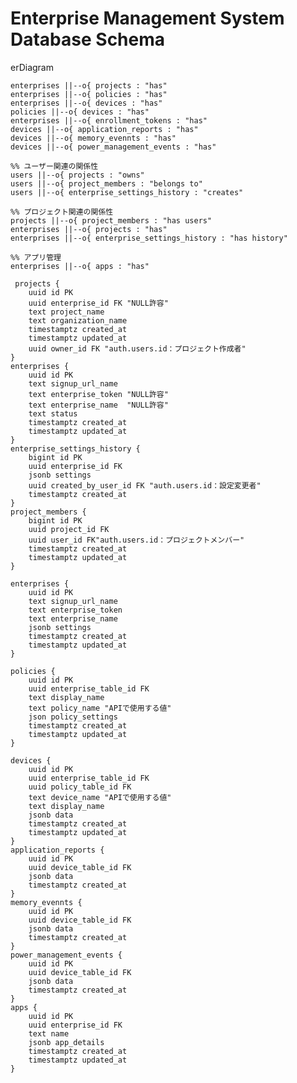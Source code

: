 # Enterprise Management System Database Schema

erDiagram

    enterprises ||--o{ projects : "has"
    enterprises ||--o{ policies : "has"
    enterprises ||--o{ devices : "has"
    policies ||--o{ devices : "has"
    enterprises ||--o{ enrollment_tokens : "has"
    devices ||--o{ application_reports : "has"
    devices ||--o{ memory_evennts : "has"
    devices ||--o{ power_management_events : "has"

    %% ユーザー関連の関係性
    users ||--o{ projects : "owns"
    users ||--o{ project_members : "belongs to"
    users ||--o{ enterprise_settings_history : "creates"

    %% プロジェクト関連の関係性
    projects ||--o{ project_members : "has users"
    enterprises ||--o{ projects : "has"
    enterprises ||--o{ enterprise_settings_history : "has history"

    %% アプリ管理
    enterprises ||--o{ apps : "has"

     projects {
        uuid id PK
        uuid enterprise_id FK "NULL許容"
        text project_name
        text organization_name
        timestamptz created_at
        timestamptz updated_at
        uuid owner_id FK "auth.users.id：プロジェクト作成者"
    }
    enterprises {
        uuid id PK
        text signup_url_name
        text enterprise_token "NULL許容"
        text enterprise_name  "NULL許容"
        text status
        timestamptz created_at
        timestamptz updated_at
    }
    enterprise_settings_history {
        bigint id PK
        uuid enterprise_id FK
        jsonb settings
        uuid created_by_user_id FK "auth.users.id：設定変更者"
        timestamptz created_at
    }
    project_members {
        bigint id PK
        uuid project_id FK
        uuid user_id FK"auth.users.id：プロジェクトメンバー"
        timestamptz created_at
        timestamptz updated_at
    }

    enterprises {
        uuid id PK
        text signup_url_name
        text enterprise_token
        text enterprise_name
        jsonb settings
        timestamptz created_at
        timestamptz updated_at
    }

    policies {
        uuid id PK
        uuid enterprise_table_id FK
        text display_name
        text policy_name "APIで使用する値"
        json policy_settings
        timestamptz created_at
        timestamptz updated_at
    }

    devices {
        uuid id PK
        uuid enterprise_table_id FK
        uuid policy_table_id FK
        text device_name "APIで使用する値"
        text display_name
        jsonb data
        timestamptz created_at
        timestamptz updated_at
    }
    application_reports {
        uuid id PK
        uuid device_table_id FK
        jsonb data
        timestamptz created_at
    }
    memory_evennts {
        uuid id PK
        uuid device_table_id FK
        jsonb data
        timestamptz created_at
    }
    power_management_events {
        uuid id PK
        uuid device_table_id FK
        jsonb data
        timestamptz created_at
    }
    apps {
        uuid id PK
        uuid enterprise_id FK
        text name
        jsonb app_details
        timestamptz created_at
        timestamptz updated_at
    }
